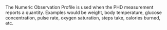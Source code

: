 The Numeric Observation Profile is used when the PHD measurement reports a quantity. Examples would be weight, body temperature, glucose concentration, pulse rate, oxygen saturation, steps take, calories burned, etc.  